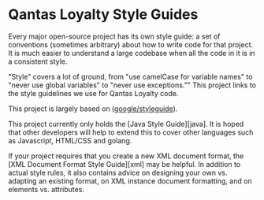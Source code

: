 # Qantas Loyalty Style Guides

Every major open-source project has its own style guide: a set of conventions
(sometimes arbitrary) about how to write code for that project. It is much
easier to understand a large codebase when all the code in it is in a
consistent style.

"Style" covers a lot of ground, from "use camelCase for variable names" to
"never use global variables" to "never use exceptions."" This project links to the
style guidelines we use for Qantas Loyalty code.

This project is largely based on ([google/styleguide](https://github.com/google/styleguide)).

This project currently only holds the [Java Style Guide][java]. It is hoped that other
developers will help to extend this to cover other languages such as Javascript, HTML/CSS
and golang.

If your project requires that you create a new XML document format, the [XML
Document Format Style Guide][xml] may be helpful. In addition to actual style
rules, it also contains advice on designing your own vs. adapting an existing
format, on XML instance document formatting, and on elements vs. attributes.
